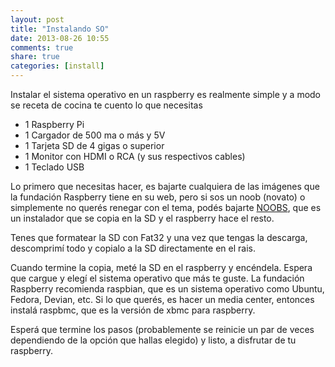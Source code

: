 ```yaml
---
layout: post
title: "Instalando SO"
date: 2013-08-26 10:55
comments: true
share: true
categories: [install]
---
```


Instalar el sistema operativo en un raspberry es realmente simple y a modo se receta de cocina te cuento lo que necesitas

* 1 Raspberry Pi
* 1 Cargador de 500 ma o más y 5V
* 1 Tarjeta SD de 4 gigas o superior
* 1 Monitor con HDMI o RCA (y sus respectivos cables)
* 1 Teclado USB

Lo primero que necesitas hacer, es bajarte cualquiera de las imágenes que la fundación Raspberry tiene en su web, pero si sos un noob (novato) o simplemente no querés renegar con el tema, podés bajarte [NOOBS][noobs], que es un instalador que se copia en la SD y el raspberry hace el resto.

Tenes que formatear la SD con Fat32 y una vez que tengas la descarga, descomprimí todo y copialo a la SD directamente en el rais.

Cuando termine la copia, meté la SD en el raspberry y encéndela. Espera que cargue y elegí el sistema operativo que más te guste. La fundación Raspberry recomienda raspbian, que es un sistema operativo como Ubuntu, Fedora, Devian, etc. Si lo que querés, es hacer un media center, entonces instalá raspbmc, que es la versión de xbmc para raspberry.

Esperá que termine los pasos (probablemente se reinicie un par de veces dependiendo de la opción que hallas elegido) y listo, a disfrutar de tu raspberry.

[noobs]: http://www.raspberrypi.org/downloads "NOOBS"
